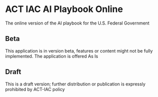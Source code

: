 # ACT IAC AI Playbook Online

The online version of the AI playbook for the U.S. Federal Government

## Beta

This application is in version beta, features or content might not be fully implemented. The application is offered As Is

## Draft

This is a draft version; further distribution or publication is expressly prohibited by ACT-IAC policy